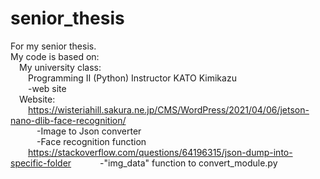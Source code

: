 # senior_thesis
For my senior thesis. <br />
My code is based on:<br />
&emsp;My university class:<br />
&emsp;&emsp;Programming Ⅱ (Python) Instructor KATO Kimikazu<br />
&emsp;&emsp;-web site<br />
&emsp;Website:<br />
&emsp;&emsp;https://wisteriahill.sakura.ne.jp/CMS/WordPress/2021/04/06/jetson-nano-dlib-face-recognition/<br />
&emsp;&emsp;&emsp;-Image to Json converter<br />
&emsp;&emsp;&emsp;-Face recognition function<br />
&emsp;&emsp;https://stackoverflow.com/questions/64196315/json-dump-into-specific-folder
&emsp;&emsp;&emsp;-"img_data" function to convert_module.py